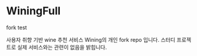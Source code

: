 # WiningFull
fork test

사용자 취향 기반 wine 추천 서비스 Wining의 개인 fork repo 입니다.
스터디 프로젝트로 실제 서비스와는 관련이 없음을 밝힙니다.
